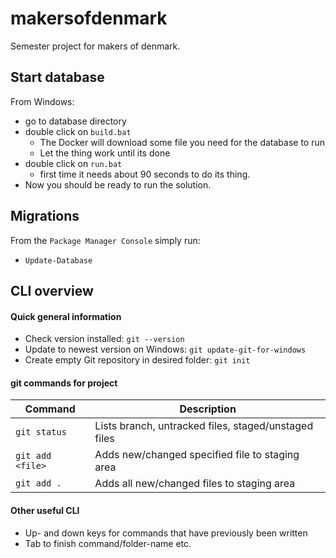 # makersofdenmark
Semester project for makers of denmark. 

## Start database
From Windows:
- go to database directory
- double click on `build.bat`
  * The Docker will download some file you need for the database to run
  * Let the thing work until its done
- double click on `run.bat`
  * first time it needs about 90 seconds to do its thing.
- Now you should be ready to run the solution.

## Migrations
From the `Package Manager Console` simply run:
- `Update-Database`

## CLI overview
#### Quick general information

- Check version installed: `git --version`
- Update to newest version on Windows: `git update-git-for-windows`
- Create empty Git repository in desired folder: `git init`

#### git commands for project
Command | Description
------- | -----------
`git status` | Lists branch, untracked files, staged/unstaged files
`git add <file>` | Adds new/changed specified file to staging area
`git add .` | Adds all new/changed files to staging area

#### Other useful CLI
- Up- and down keys for commands that have previously been written
- Tab to finish command/folder-name etc.
